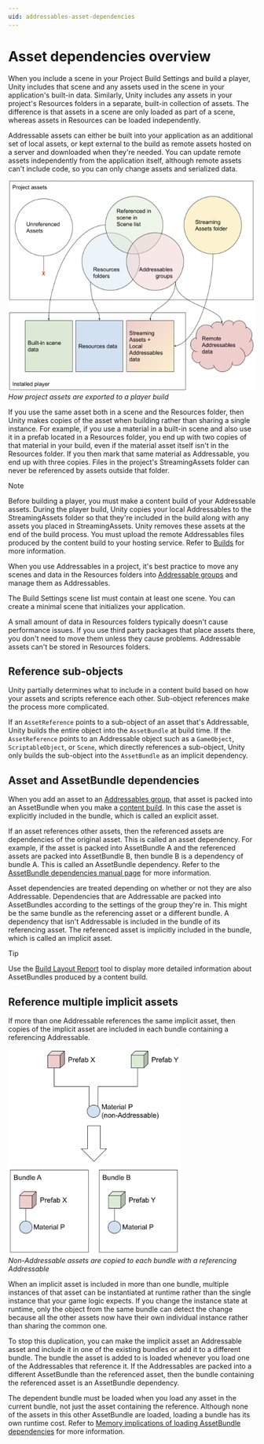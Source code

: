 ```yaml
---
uid: addressables-asset-dependencies
---
```


# Asset dependencies overview

When you include a scene in your Project Build Settings and build a player, Unity includes that scene and any assets used in the scene in your application's built-in data. Similarly, Unity includes any assets in your project's Resources folders in a separate, built-in collection of assets. The difference is that assets in a scene are only loaded as part of a scene, whereas assets in Resources can be loaded independently.

Addressable assets can either be built into your application as an additional set of local assets, or kept external to the build as remote assets hosted on a server and downloaded when they're needed. You can update remote assets independently from the application itself, although remote assets can't include code, so you can only change assets and serialized data.

![](images/addressables-assets-overview.png)<br/>*How project assets are exported to a player build*

If you use the same asset both in a scene and the Resources folder, then Unity makes copies of the asset when building rather than sharing a single instance. For example, if you use a material in a built-in scene and also use it in a prefab located in a Resources folder, you end up with two copies of that material in your build, even if the material asset itself isn't in the Resources folder. If you then mark that same material as Addressable, you end up with three copies. Files in the project's StreamingAssets folder can never be referenced by assets outside that folder.

> [!NOTE]
> Before building a player, you must make a content build of your Addressable assets. During the player build, Unity copies your local Addressables to the StreamingAssets folder so that they're included in the build along with any assets you placed in StreamingAssets. Unity removes these assets at the end of the build process. You must upload the remote Addressables files produced by the content build to your hosting service. Refer to [Builds](xref:addressables-builds) for more information.

When you use Addressables in a project, it's best practice to move any scenes and data in the Resources folders into [Addressable groups](Groups.md) and manage them as Addressables.

The Build Settings scene list must contain at least one scene. You can create a minimal scene that initializes your application. 

A small amount of data in Resources folders typically doesn't cause performance issues. If you use third party packages that place assets there, you don't need to move them unless they cause problems. Addressable assets can't be stored in Resources folders. 

## Reference sub-objects

Unity partially determines what to include in a content build based on how your assets and scripts reference each other. Sub-object references make the process more complicated.

If an `AssetReference` points to a sub-object of an asset that's Addressable, Unity builds the entire object into the `AssetBundle` at build time. If the `AssetReference` points to an Addressable object such as a `GameObject`, `ScriptableObject`, or `Scene`, which directly references a sub-object, Unity only builds the sub-object into the `AssetBundle` as an implicit dependency.

## Asset and AssetBundle dependencies

When you add an asset to an [Addressables group](Groups.md), that asset is packed into an AssetBundle when you make a [content build](xref:addressables-builds). In this case the asset is explicitly included in the bundle, which is called an explicit asset. 

If an asset references other assets, then the referenced assets are dependencies of the original asset. This is called an asset dependency. For example, if the asset is packed into AssetBundle A and the referenced assets are packed into AssetBundle B, then bundle B is a dependency of bundle A. This is called an AssetBundle dependency. Refer to the [AssetBundle dependencies manual page](xref:AssetBundles-Dependencies) for more information.

Asset dependencies are treated depending on whether or not they are also Addressable. Dependencies that are Addressable are packed into AssetBundles according to the settings of the group they're in. This might be the same bundle as the referencing asset or a different bundle. A dependency that isn't Addressable is included in the bundle of its referencing asset. The referenced asset is implicitly included in the bundle, which is called an implicit asset.

> [!TIP]
> Use the [Build Layout Report](xref:addressables-build-layout-report) tool to display more detailed information about AssetBundles produced by a content build.

## Reference multiple implicit assets

If more than one Addressable references the same implicit asset, then copies of the implicit asset are included in each bundle containing a referencing Addressable.

![](images/addressables-multiple-assets.png)<br/>*Non-Addressable assets are copied to each bundle with a referencing Addressable*

When an implicit asset is included in more than one bundle, multiple instances of that asset can be instantiated at runtime rather than the single instance that your game logic expects. If you change the instance state at runtime, only the object from the same bundle can detect the change because all the other assets now have their own individual instance rather than sharing the common one. 

To stop this duplication, you can make the implicit asset an Addressable asset and include it in one of the existing bundles or add it to a different bundle. The bundle the asset is added to is loaded whenever you load one of the Addressables that reference it. If the Addressables are packed into a different AssetBundle than the referenced asset, then the bundle containing the referenced asset is an AssetBundle dependency.

The dependent bundle must be loaded when you load any asset in the current bundle, not just the asset containing the reference. Although none of the assets in this other AssetBundle are loaded, loading a bundle has its own runtime cost. Refer to [Memory implications of loading AssetBundle dependencies](memory-assetbundles.md) for more information. 
